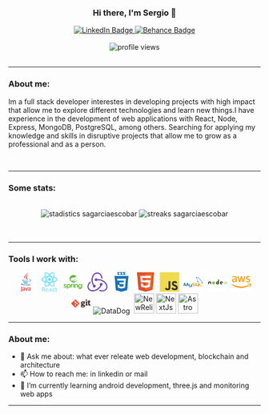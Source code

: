 <h3 align="center" style="border:none">Hi there, I'm Sergio 👋</h3>
<div align="center" id="badges">
  <a href="https://www.linkedin.com/in/sa-garcia">
    <img src="https://img.shields.io/badge/LinkedIn-0077B5?style=for-the-badge&logo=linkedin&logoColor=white" alt="LinkedIn Badge"/>
  </a>
    <a href="https://www.behance.net/sagarcia">
    <img src="https://img.shields.io/badge/-Behance-blue?style=for-the-badge&logo=behance&logoColor=white" alt="Behance Badge"/>
  </a>
</div>
</br>
<div  align="center">
  <img src="https://komarev.com/ghpvc/?username=sagarciaescobar&style=flat-square&color=blue" alt="profile views"/>
 </div>
</br>

---

### About me: 
<p margin-left="10px">Im a full stack developer interestes in developing projects with high impact that allow me to explore different technologies and learn new things.I have experience in the development of web applications with React, Node, Express, MongoDB, PostgreSQL, among others. Searching for applying my knowledge and skills in disruptive projects that allow me to grow as a professional and as a person.</p>
</br>

---

### Some stats:
</br>
<div align="center">
  <picture>
  <source media="(prefers-color-scheme: dark)" srcset="https://github-readme-stats.vercel.app/api?username=sagarciaescobar&theme=cobalt&bg_color=00000000">
  <source media="(prefers-color-scheme: light)" srcset="https://github-readme-stats.vercel.app/api?username=sagarciaescobar&theme=highlight">
  <img width="40%" alt="stadistics sagarciaescobar">
</picture>
    <picture>
  <source media="(prefers-color-scheme: dark)" srcset="https://streak-stats.demolab.com?user=sagarciaescobar&theme=cobalt">
  <source media="(prefers-color-scheme: light)" srcset="https://streak-stats.demolab.com?user=sagarciaescobar&theme=highlight">
  <img width="44%" alt="streaks sagarciaescobar">
</picture>
  </div>
</br>
</br>

---

### Tools I work with:

<div align="center">
  <img src="https://github.com/devicons/devicon/blob/master/icons/java/java-original-wordmark.svg" title="Java" alt="Java" width="40" height="40"/>&nbsp;
  <img src="https://github.com/devicons/devicon/blob/master/icons/react/react-original-wordmark.svg" title="React" alt="React" width="40" height="40"/>&nbsp;
  <img src="https://github.com/devicons/devicon/blob/master/icons/spring/spring-original-wordmark.svg" title="Spring" alt="Spring" width="40" height="40"/>&nbsp;
  <img src="https://github.com/devicons/devicon/blob/master/icons/redux/redux-original.svg" title="Redux" alt="Redux " width="40" height="40"/>&nbsp;
  <img src="https://github.com/devicons/devicon/blob/master/icons/css3/css3-plain-wordmark.svg"  title="CSS3" alt="CSS" width="40" height="40"/>&nbsp;
  <img src="https://github.com/devicons/devicon/blob/master/icons/html5/html5-original.svg" title="HTML5" alt="HTML" width="40" height="40"/>&nbsp;
  <img src="https://github.com/devicons/devicon/blob/master/icons/javascript/javascript-original.svg" title="JavaScript" alt="JavaScript" width="40" height="40"/>&nbsp;
  <img src="https://github.com/devicons/devicon/blob/master/icons/mysql/mysql-original-wordmark.svg" title="MySQL"  alt="MySQL" width="40" height="40"/>&nbsp;
  <img src="https://github.com/devicons/devicon/blob/master/icons/nodejs/nodejs-original-wordmark.svg" title="NodeJS" alt="NodeJS" width="40" height="40"/>&nbsp;
  <img src="https://github.com/devicons/devicon/blob/master/icons/amazonwebservices/amazonwebservices-plain-wordmark.svg" title="AWS" alt="AWS" width="40" height="40"/>&nbsp;
  <img src="https://github.com/devicons/devicon/blob/master/icons/git/git-original-wordmark.svg" title="Git" **alt="Git" width="40" height="40"/>
  <img src="https://image.winudf.com/v2/image1/Y29tLmRhdGFkb2cuYXBwX2ljb25fMTU5MDg2NzA4N18wMTY/icon.png?fakeurl=1&h=240&type=webp" title="DataDog" alt="DataDog" width="40" height="40"/>&nbsp;
  <img src="https://scontent.fbog2-4.fna.fbcdn.net/v/t39.30808-6/351130616_1536165023577294_6509972816775600519_n.jpg?_nc_cat=105&cb=99be929b-3346023f&ccb=1-7&_nc_sid=09cbfe&_nc_eui2=AeFAh3_aSGHlX49DRODrmtcW_nCvtFwLf-r-cK-0XAt_6pelcS6wn384H3gNZToVKKw&_nc_ohc=vFdi5bVM7soAX97omax&_nc_ht=scontent.fbog2-4.fna&oh=00_AfCEFw82eggGv9vZzxZCN6tHPfG31ExRqVgMztfFNomkag&oe=6488E90A" title="NewRelic" **alt="NewRelic" width="40" height="40"/>
    <img src="https://media.licdn.com/dms/image/C5622AQEaSzZNrNFgUQ/feedshare-shrink_800/0/1678383920919?e=1689206400&v=beta&t=cibF8XuOk7zGKZu1MlnOUIz2cer7_xxJ1QzoqMh9LVQ" title="NextJs" **alt="NextJs" width="40" height="40"/>
     <img src="https://astro.js.org/astro.png" title="Astro" **alt="Astro" width="40" height="40"/>
  
</div>

---

### About me:

- 💬 Ask me about: what ever releate web development, blockchain and architecture
- 📫 How to reach me: in linkedin or mail
- 🌱 I’m currently learning android development, three.js and monitoring web apps

---
